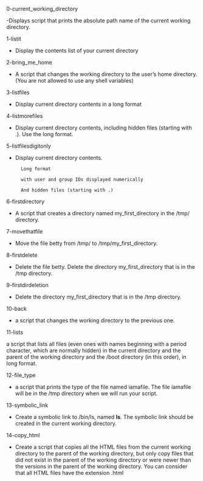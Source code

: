 0-current_working_directory 

-Displays script that prints the absolute path name of the current working directory.



1-listit

- Display the contents list of your current directory



2-bring_me_home

- A script that changes the working directory to the user’s home directory.(You are not allowed to use any shell variables)



3-listfiles

- Display current directory contents in a long format



4-listmorefiles

- Display current directory contents, including hidden files (starting with .). Use the long format.





5-listfilesdigitonly

- Display current directory contents.

		Long format

		with user and group IDs displayed numerically

		And hidden files (starting with .)



6-firstdirectory

- A script that creates a directory named my_first_directory in the /tmp/ directory.



7-movethatfile

- Move the file betty from /tmp/ to /tmp/my_first_directory.



8-firstdelete

- Delete the file betty.	Delete the directory my_first_directory that is in the /tmp directory.





9-firstdirdeletion

- Delete the directory my_first_directory that is in the /tmp directory.



10-back

- a script that changes the working directory to the previous one.



11-lists

a script that lists all files (even ones with names beginning with a period character, which are normally hidden) in the current directory and the parent of the working directory and the /boot directory (in this order), in long format.



12-file_type

- a script that prints the type of the file named iamafile. The file iamafile will be in the /tmp directory when we will run your script.



13-symbolic_link

- Create a symbolic link to /bin/ls, named __ls__. The symbolic link should be created in the current working directory.



14-copy_html

- Create a script that copies all the HTML files from the current working directory to the parent of the working directory, but only copy files that did not exist in the parent of the working directory or were newer than the versions in the parent of the working directory. You can consider that all HTML files have the extension .html




















